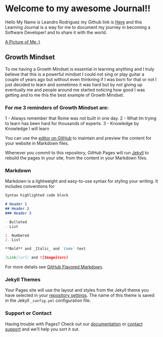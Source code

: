 # Welcome to my awesome Journal!!

Hello My Name is Leandro Rodriguez my Github link is [Here](https://github.com/lrodriguezjb) and this Learning Journal is a way for me to document my journey in becoming a Software Developer! and to share it with the world.

[A Picture of Me :)](https://ibb.co/PW8Cgsk)

## Growth Mindset

To me having a Growth Mindset is essential in learning anything and I truly believe that this is a powerful mindset I could not sing or play guitar a couple of years ago but without even thinkning if I was born for that or not I just decided to learn and sometimes it was hard but by not giving up eventually me and people around me started noticing how good I was getting and to me this the best example of Growth Mindset.

### For me 3 reminders of Growth Mindset are:

1 - Always remember that Rome was not built in one day.
2 - What Im trying to learn has been hard for thousands of experts.
3 - Knowledge by Knowledge I will learn


You can use the [editor on GitHub](https://github.com/lrodriguezjb/learning-journal/edit/master/README.md) to maintain and preview the content for your website in Markdown files.

Whenever you commit to this repository, GitHub Pages will run [Jekyll](https://jekyllrb.com/) to rebuild the pages in your site, from the content in your Markdown files.

### Markdown

Markdown is a lightweight and easy-to-use syntax for styling your writing. It includes conventions for

```markdown
Syntax highlighted code block

# Header 1
## Header 2
### Header 3

- Bulleted
- List

1. Numbered
2. List

**Bold** and _Italic_ and `Code` text

[Link](url) and ![Image](src)
```

For more details see [GitHub Flavored Markdown](https://guides.github.com/features/mastering-markdown/).

### Jekyll Themes

Your Pages site will use the layout and styles from the Jekyll theme you have selected in your [repository settings](https://github.com/lrodriguezjb/learning-journal/settings). The name of this theme is saved in the Jekyll `_config.yml` configuration file.

### Support or Contact

Having trouble with Pages? Check out our [documentation](https://help.github.com/categories/github-pages-basics/) or [contact support](https://github.com/contact) and we’ll help you sort it out.
